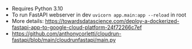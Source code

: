 - Requires Python 3.10
- To run FastAPI webserver in dev `uvicorn app.main:app --reload` in root
- More details: https://towardsdatascience.com/deploy-a-dockerized-fastapi-app-to-google-cloud-platform-24f72266c7ef
- https://github.com/anthonycorletti/cloudrun-fastapi/blob/main/cloudrunfastapi/main.py
